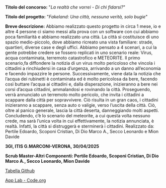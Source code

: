 
**Titolo del concorso:** "*La realtà che vorrei - Di chi fidarsi?*"

**Titolo del progetto:**
"*Fakeland: Una città, nessuna verità, solo bugie*"

**Breve descrizione:**
Abbiamo realizzato questo progetto in circa 1 mese, io e altre 4 persone  ci siamo messi alla prova con un software con cui abbiamo poca familiarità e abbiamo realizzato una città. La città si costituisce di uno spazio medio-piccolo, dove abbiamo ricreato una vista familiare: strade, quartieri, diverse case e degli uffici. Abbiamo pensato a 4 scenari, a cui la gente potrebbe credere se fossero replicati in uno scenario reale: Virus, acqua contaminata, terremoto catastrofico e METEORITE. Il primo scenario,fa diffondere la notizia di un virus molto pericoloso che vincola i cittadini a rinchiudersi in casa d’urgenza, arrivando a un danno all’economia e facendo impazzire le persone. Successivamente, viene data la notizia che l’acqua dei rubinetti è contaminata ed è molto pericolosa da bere, facendo così buttare l’acqua ai cittadini e, dalla disperazione, inizieranno a bere nei corsi d’acqua cittadini, ammalandosi e rovinando la città. Proseguendo, verrà annunciato un terremoto molto pericolo, che invita i cittadini a scappare dalla città per sopravvivere. Ciò risulta in un gran caos, i cittadini inizieranno a scappare, senza auto o valigie, verso l’uscita della città. Ciò, oltre al panico generale, lascia la città deserta, danneggiando molti aspetti. Concludendo, c’è lo scenario del meteorite, a cui questa volta nessuno crede, ma sarà l’unica volta in cui effettivamente, la notizia annunciata, è realtà. Infatti, la città si distruggerà e sterminerà i cittadini.
Realizzato da: Pertile Edoardo, Scoponi Cristian, Di Dio Marco A., Secco Leonardo e Mion Davide


**3GI, ITIS G.MARCONI-VERONA, 30/04/2025**

**Scrub Master-Altri Componenti: Pertile Edoardo, Scoponi Cristian, Di Dio Marco A., Secco Leonardo, Mion Davide**

[Tabella Github](https://github.com/Di-Dio-Marco/Lavoro-ini)

[App Lab - Code.org](https://edu.cospaces.io/Studio/Space/KepzxNNCQf7UnlnH)
